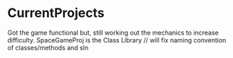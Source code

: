 # CurrentProjects
Got the game functional but, still working out the mechanics to increase difficulty.
SpaceGameProj is the Class Library // will fix naming convention of classes/methods and sln
